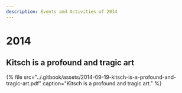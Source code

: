 ```yaml
---
description: Events and Activities of 2014
---
```


# 2014

## Kitsch is a profound and tragic art

{% file src="../.gitbook/assets/2014-09-19-kitsch-is-a-profound-and-tragic-art.pdf" caption="Kitsch is a profound and tragic art." %}

